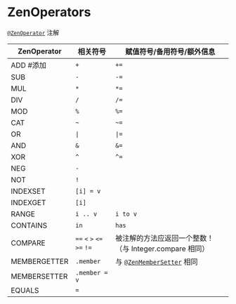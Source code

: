 # ZenOperators

[`@ZenOperator`](/Dev_Area/ZenAnnotations/Annotation_ZenOperator/) 注解

| ZenOperator  | 相关符号                                    | 赋值符号/备用符号/额外信息                                                  |
| ------------ | --------------------------------------- | --------------------------------------------------------------- |
| ADD #添加      | `+`                                     | `+=`                                                            |
| SUB          | `-`                                     | `-=`                                                            |
| MUL          | `*`                                     | `*=`                                                            |
| DIV          | `/`                                     | `/=`                                                            |
| MOD          | `%`                                     | `%=`                                                            |
| CAT          | `~`                                     | `~=`                                                            |
| OR           | `\|`                                   | `\|=`                                                          |
| AND          | `&`                                 | `&=`                                                        |
| XOR          | `^`                                     | `^=`                                                            |
| NEG          | `-`                                     |                                                                 |
| NOT          | `!`                                     |                                                                 |
| INDEXSET     | `[i] = v`                               |                                                                 |
| INDEXGET     | `[i]`                                   |                                                                 |
| RANGE        | `i .. v`                                | `i to v`                                                        |
| CONTAINS     | `in`                                    | `has`                                                           |
| COMPARE      | `==` `<` `>` `<=` `>=` `!=` | 被注解的方法应返回一个整数！ （与 Integer.compare 相同）                           |
| MEMBERGETTER | `.member`                               | 与 [`@ZenMemberSetter`](/Dev_Area/ZenAnnotations/ZenMembers/) 相同 |
| MEMBERSETTER | `.member = v`                           |                                                                 |
| EQUALS       | `=`                                     |                                                                 |